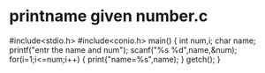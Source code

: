 # printname given number.c
#include<stdio.h>
#include<conio.h>
main()
{
int num,i;
char name;
printf("entr the name and num");
scanf("%s %d",name,&num);
for(i=1;i<=num;i++)
{
print{"name=%s",name);
}
getch();
}
